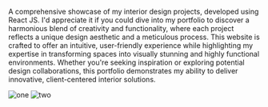 A comprehensive showcase of my interior design projects, developed using React JS. I'd appreciate it if you could dive into my portfolio to discover a harmonious blend of creativity and functionality, where each project reflects a unique design aesthetic and a meticulous process. This website is crafted to offer an intuitive, user-friendly experience while highlighting my expertise in transforming spaces into visually stunning and highly functional environments. Whether you're seeking inspiration or exploring potential design collaborations, this portfolio demonstrates my ability to deliver innovative, client-centered interior solutions.

![one](https://github.com/user-attachments/assets/8ff79e45-1741-4b81-bde8-f356c4de6c00)
![two](https://github.com/user-attachments/assets/bd6d5a2d-407a-4c82-a149-c6a4a294b21a)
